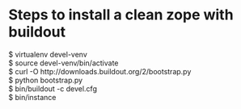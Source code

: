 <h1>Steps to install a clean zope with buildout </h1>
$ virtualenv devel-venv<br>
$ source devel-venv/bin/activate<br>
$ curl -O http://downloads.buildout.org/2/bootstrap.py<br>
$ python bootstrap.py<br>
$ bin/buildout -c devel.cfg<br>
$ bin/instance<br>
